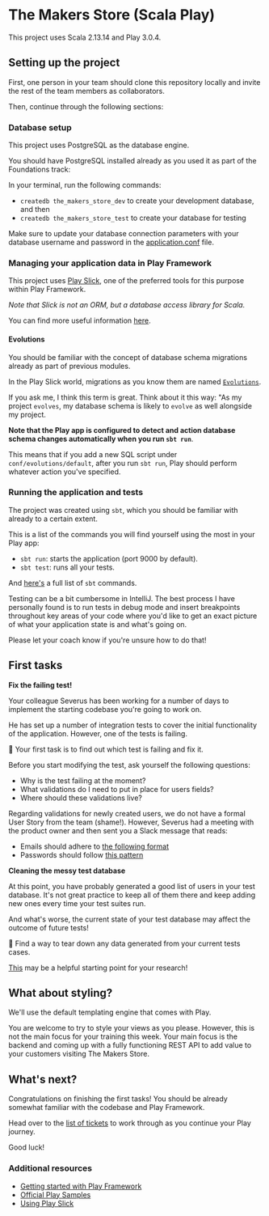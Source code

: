 # The Makers Store (Scala Play)

This project uses Scala 2.13.14 and Play 3.0.4.

## Setting up the project

First, one person in your team should clone this repository locally and invite
the rest of the team members as collaborators.

Then, continue through the following sections:

### Database setup

This project uses PostgreSQL as the database engine.

You should have PostgreSQL installed already as you used it as part of the
Foundations track:

In your terminal, run the following commands:
- `createdb the_makers_store_dev` to create your development database, and then
- `createdb the_makers_store_test` to create your database for testing

Make sure to update your database connection parameters with your database
username and password in the [application.conf](./conf/application.conf) file.


### Managing your application data in Play Framework

This project uses [Play Slick](https://scala-slick.org/), one of the preferred
tools for this purpose within Play Framework.

_Note that Slick is not an ORM, but a database access library for Scala._

You can find more useful information
[here](https://scala-slick.org/doc/3.0.0/orm-to-slick).


#### Evolutions

You should be familiar with the concept of database schema migrations already as
part of previous modules.

In the Play Slick world, migrations as you know them are named
[`Evolutions`](https://www.playframework.com/documentation/3.0.x/Evolutions).

If you ask me, I think this term is great. Think about it this way: "As my
project `evolves`, my database schema is likely to `evolve` as well alongside my
project.

**Note that the Play app is configured to detect and action database schema changes automatically when you run `sbt run`**.

This means that if you add a new SQL script under `conf/evolutions/default`,
after you run `sbt run`, Play should perform whatever action you've specified.


### Running the application and tests

The project was created using `sbt`, which you should be familiar with already
to a certain extent.

This is a list of the commands you will find yourself using the most in your
Play app:
- `sbt run`: starts the application (port 9000 by default).
- `sbt test`: runs all your tests.

And [here's](https://www.scala-sbt.org/1.x/docs/Running.html#Common+commands) a
full list of `sbt` commands.

<!-- OMITTED -->

Testing can be a bit cumbersome in IntelliJ. The best process I have personally
found is to run tests in debug mode and insert breakpoints throughout key areas
of your code where you'd like to get an exact picture of what your application
state is and what's going on.

Please let your coach know if you're unsure how to do that!


## First tasks

**Fix the failing test!**

Your colleague Severus has been working for a number of days to implement the
starting codebase you're going to work on.

He has set up a number of integration tests to cover the initial functionality
of the application. However, one of the tests is failing.

:dart: Your first task is to find out which test is failing and fix it.

Before you start modifying the test, ask yourself the following questions:
- Why is the test failing at the moment?
- What validations do I need to put in place for users fields?
- Where should these validations live?


<!-- OMITTED -->


Regarding validations for newly created users, we do not have a formal User Story from the team (shame!). However, Severus had a meeting with the product owner and then sent you a Slack message that reads:
- Emails should adhere to [the following format](https://developer.mozilla.org/en-US/docs/Web/HTML/Element/input/email#validation)
- Passwords should follow [this pattern](https://developer.mozilla.org/en-US/docs/Web/HTML/Element/input/password#validation)


<!-- OMITTED -->



**Cleaning the messy test database**

At this point, you have probably generated a good list of users in your test
database. It's not great practice to keep all of them there and keep adding new
ones every time your test suites run.

And what's worse, the current state of your test database may affect the outcome
of future tests!

:dart: Find a way to tear down any data generated from your current tests cases.

[This](https://www.scalatest.org/scaladoc/3.0.6/org/scalatest/BeforeAndAfterEach.html)
may be a helpful starting point for your research!


<!-- OMITTED -->


## What about styling?

We'll use the default templating engine that comes with Play.

You are welcome to try to style your views as you please. However, this is not
the main focus for your training this week. Your main focus is the backend and
coming up with a fully functioning REST API to add value to your customers
visiting The Makers Store.

## What's next?

Congratulations on finishing the first tasks! You should be already somewhat
familiar with the codebase and Play Framework.

Head over to the [list of tickets](./TICKETS.md) to work through as you continue
your Play journey.

Good luck!


### Additional resources
- [Getting started with Play Framework](https://www.playframework.com/getting-started)
- [Official Play Samples](https://github.com/playframework/play-samples)
- [Using Play Slick](https://www.playframework.com/documentation/3.0.x/PlaySlick)
